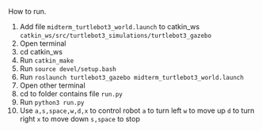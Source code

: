 How to run.
1. Add file `midterm_turtlebot3_world.launch` to catkin_ws `catkin_ws/src/turtlebot3_simulations/turtlebot3_gazebo`
2. Open terminal
3. cd catkin_ws
4. Run `catkin_make`
5. Run `source devel/setup.bash`
6. Run `roslaunch turtlebot3_gazebo midterm_turtlebot3_world.launch`
7. Open other terminal
8. cd to folder contains file `run.py`
9. Run `python3 run.py`
10. Use `a,s,space,w,d,x` to control robot
	`a` to turn left
	`w` to move up
	`d` to turn right
	`x` to move down
	`s,space` to stop
	
